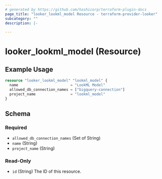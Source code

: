 ```yaml
---
# generated by https://github.com/hashicorp/terraform-plugin-docs
page_title: "looker_lookml_model Resource - terraform-provider-looker"
subcategory: ""
description: |-
  
---
```


# looker_lookml_model (Resource)



## Example Usage

```terraform
resource "looker_lookml_model" "lookml_model" {
  name                        = "LookML Model"
  allowed_db_connection_names = ["bigquery-connection"]
  project_name                = "lookml_model"
}
```

<!-- schema generated by tfplugindocs -->
## Schema

### Required

- `allowed_db_connection_names` (Set of String)
- `name` (String)
- `project_name` (String)

### Read-Only

- `id` (String) The ID of this resource.
